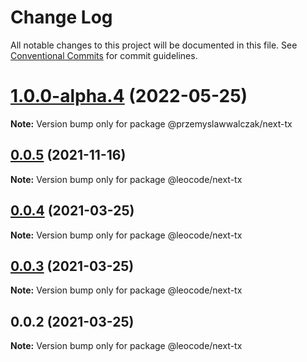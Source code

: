 # Change Log

All notable changes to this project will be documented in this file.
See [Conventional Commits](https://conventionalcommits.org) for commit guidelines.

# [1.0.0-alpha.4](https://github.com/przemyslawwalczak/nest-tx/compare/v0.0.5...v1.0.0-alpha.4) (2022-05-25)

**Note:** Version bump only for package @przemyslawwalczak/next-tx





## [0.0.5](https://github.com/leocode/nest-tx/compare/v0.0.4...v0.0.5) (2021-11-16)

**Note:** Version bump only for package @leocode/next-tx





## [0.0.4](https://github.com/leocode/nest-tx/compare/v0.0.3...v0.0.4) (2021-03-25)

**Note:** Version bump only for package @leocode/next-tx





## [0.0.3](https://github.com/leocode/nest-tx/compare/v0.0.2...v0.0.3) (2021-03-25)

**Note:** Version bump only for package @leocode/next-tx





## 0.0.2 (2021-03-25)

**Note:** Version bump only for package @leocode/next-tx

